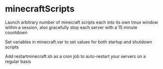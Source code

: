 # minecraftScripts
Launch arbitrary number of minecraft scripts each into its own tmux window within a session, also gracefully stop each server with a 15 minute countdown

Set variables in minecraft.var to set values for both startup and shutdown scripts

Add restartminecraft.sh as a cron job to auto-restart your servers on a regular basis
